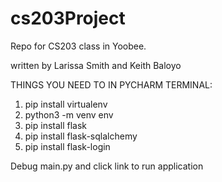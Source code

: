 # cs203Project
Repo for CS203 class in Yoobee.

written by Larissa Smith and Keith Baloyo

THINGS YOU NEED TO IN PYCHARM TERMINAL:

1. pip install virtualenv
2. python3 -m venv env
3. pip install flask
4. pip install flask-sqlalchemy
5. pip install flask-login


Debug main.py and click link to run application
